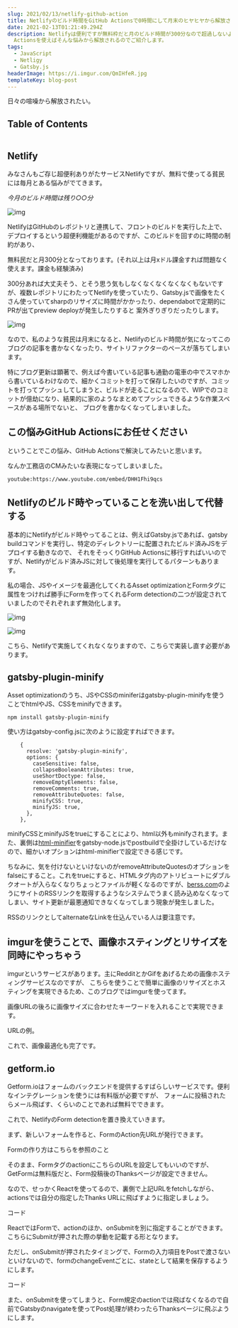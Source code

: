 ```yaml
---
slug: 2021/02/13/netlify-github-action
title: Netlifyのビルド時間をGitHub Actionsで0時間にして月末のヒヤヒヤから解放されよう！
date: 2021-02-13T01:21:49.294Z
description: Netlifyは便利ですが無料枠だと月のビルド時間が300分なので超過しないように神経を使います。GitHub
  Actionsを使えばそんな悩みから解放されるのでご紹介します。
tags:
  - JavaScript
  - Netligy
  - Gatsby.js
headerImage: https://i.imgur.com/QmIHfeR.jpg
templateKey: blog-post
---
```


日々の喧噪から解放されたい。

## Table of Contents

```toc

```

## Netlify

みなさんもご存じ超便利ありがたサービスNetlifyですが、無料で使ってる貧民には毎月とある悩みがでてきます。

*今月のビルド時間は残り○○分*

![img](https://i.imgur.com/TSm24w0.png)

NetlifyはGitHubのレポジトリと連携して、フロントのビルドを実行した上で、デプロイするという超便利機能があるのですが、このビルドを回すのに時間の制約があり、

無料民だと月300分となっております。(それ以上は月xドル課金すれば問題なく使えます。課金も経験済み)

300分あれば大丈夫そう、とそう思う気もしなくなくなくなくなくもないですが、複数レポジトリにわたってNetlifyを使っていたり、Gatsby.jsで画像をたくさん使っていてsharpのリサイズに時間がかかったり、dependabotで定期的にPRが出てpreview deployが発生したりすると
案外ぎりぎりだったりします。

![img](https://i.imgur.com/y7ixbEG.png)

なので、私のような貧民は月末になると、Netlifyのビルド時間が気になってこのブログの記事を書かなくなったり、サイトリファクターのペースが落ちてしまいます。

特にブログ更新は顕著で、例えば今書いている記事も通勤の電車の中でスマホから書いているわけなので、細かくコミットを打って保存したいのですが、コミットを打ってプッシュしてしまうと、ビルドが走ることになるので、WIPでのコミットが億劫になり、結果的に家のようなまとめてプッシュできるような作業スペースがある場所でないと、
ブログを書かなくなってしまいました。

## この悩みGitHub Actionsにお任せください

ということでこの悩み、GitHub Actionsで解決してみたいと思います。

なんか工務店のCMみたいな表現になってしまいました。

`youtube:https://www.youtube.com/embed/DHH1Fhi9qcs`

## Netlifyのビルド時やっていることを洗い出して代替する

基本的にNetlifyがビルド時やってることは、例えばGatsby.jsであれば、gatsby buildコマンドを実行し、特定のディレクトリーに配置されたビルド済みJSをデプロイする動きなので、
それをそっくりGitHub Actionsに移行すればいいのですが、Netlifyがビルド済みJSに対して後処理を実行してるパターンもあります。

私の場合、JSやイメージを最適化してくれるAsset optimizationとFormタグに属性をつければ勝手にFormを作ってくれるForm detectionの二つが設定されていましたのでそれぞれまず無効化します。

![img](https://i.imgur.com/ytjbJQA.png)

![img](https://i.imgur.com/LfL70Br.png)

こちら、Netlifyで実施してくれなくなりますので、こちらで実装し直す必要があります。

## gatsby-plugin-minify

Asset optimizationのうち、JSやCSSのminiferはgatsby-plugin-minifyを使うことでhtmlやJS、CSSをminifyできます。

```
npm install gatsby-plugin-minify
```

使い方はgatsby-config.jsに次のように設定すればできます。

```
    {
      resolve: 'gatsby-plugin-minify',
      options: {
        caseSensitive: false,
        collapseBooleanAttributes: true,
        useShortDoctype: false,
        removeEmptyElements: false,
        removeComments: true,
        removeAttributeQuotes: false,
        minifyCSS: true,
        minifyJS: true,
      },
    },
```

minifyCSSとminifyJSをtrueにすることにより、html以外もminifyされます。また、裏側は[html-minifier](https://github.com/kangax/html-minifier)をgatsby-node.jsでpostbuildで全掛けしているだけなので、細かいオプションはhtml-minifierで設定できる感じです。

ちなみに、気を付けないといけないのがremoveAttributeQuotesのオプションをfalseにすること。これをtrueにすると、HTMLタグ内のアトリビュートにダブルクオートが入らなくなりちょっとファイルが軽くなるのですが、[berss.com](https://berss.com/feed/Find.aspx)のようにサイトのRSSリンクを取得するようなシステムでうまく読み込めなくなってしまい、サイト更新が最悪通知できなくなってしまう現象が発生しました。

RSSのリンクとしてalternateなLinkを仕込んでいる人は要注意です。

## imgurを使うことで、画像ホスティングとリサイズを同時にやっちゃう

imgurというサービスがあります。主にRedditとかGifをあげるための画像ホスティングサービスなのですが、
こちらを使うことで簡単に画像のリサイズとホスティングを実現できるため、このブログではimgurを使ってます。

画像URLの後ろに画像サイズに合わせたキーワードを入れることで実現できます。

URLの例。

これで、画像最適化も完了です。

## getform.io

Getform.ioはフォームのバックエンドを提供するすばらしいサービスです。便利なインテグレーションを使うには有料版が必要ですが、
フォームに投稿されたらメール飛ばす、くらいのことであれば無料でできます。

これで、NetlifyのForm detectionを置き換えていきます。

まず、新しいフォームを作ると、FormのAction先URLが発行できます。

Formの作り方はこちらを参照のこと

そのまま、FormタグのactionにこちらのURLを設定してもいいのですが、GetFormは無料版だと、Form投稿後のThanksページが設定できません。

なので、せっかくReactを使ってるので、裏側で上記URLをfetchしながら、actionsでは自分の指定したThanks URLに飛ばすように指定しましょう。

コード

ReactではFormで、actionのほか、onSubmitを別に指定することができます。こちらにSubmitが押された際の挙動を記載する形となります。

ただし、onSubmitが押されたタイミングで、Formの入力項目をPostで渡さないといけないので、formのchangeEventごとに、stateとして結果を保存するようにします。

コード

また、onSubmitを使ってしまうと、Form規定のactionでは飛ばなくなるので自前でGatsbyのnavigateを使ってPost処理が終わったらThanksページに飛ぶようにします。

